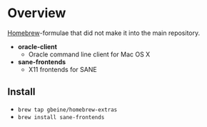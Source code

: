 # Overview #

[Homebrew](http://brew.sh)-formulae that did not make it into the main repository.

*   **oracle-client**
    - Oracle command line client for Mac OS X
*   **sane-frontends**
    - X11 frontends for SANE

## Install ##

*   `brew tap gbeine/homebrew-extras`
*   `brew install sane-frontends`
